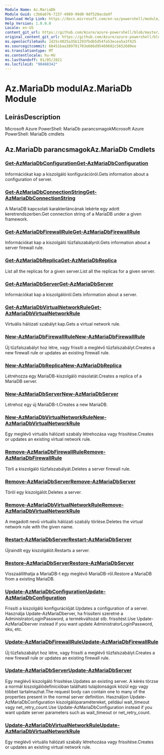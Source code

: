 ```yaml
---
Module Name: Az.MariaDb
Module Guid: c3b6a676-7237-4989-99d0-9df520acda9f
Download Help Link: https://docs.microsoft.com/en-us/powershell/module/az.mariadb
Help Version: 1.0.0.0
Locale: en-US
content_git_url: https://github.com/Azure/azure-powershell/blob/master/src/MariaDb/help/Az.MariaDb.md
original_content_git_url: https://github.com/Azure/azure-powershell/blob/master/src/MariaDb/help/Az.MariaDb.md
ms.openlocfilehash: 1d25c4025a35b1293fbdb5d54fa53ecea5a3f425
ms.sourcegitcommit: 68451baa389791703e666d95469602c5652609ee
ms.translationtype: MT
ms.contentlocale: hu-HU
ms.lasthandoff: 01/05/2021
ms.locfileid: "98468342"
---
```

# <span data-ttu-id="bbdab-101">Az.MariaDb modul</span><span class="sxs-lookup"><span data-stu-id="bbdab-101">Az.MariaDb Module</span></span>
## <span data-ttu-id="bbdab-102">Leírás</span><span class="sxs-lookup"><span data-stu-id="bbdab-102">Description</span></span>
<span data-ttu-id="bbdab-103">Microsoft Azure PowerShell: MariaDb parancsmagok</span><span class="sxs-lookup"><span data-stu-id="bbdab-103">Microsoft Azure PowerShell: MariaDb cmdlets</span></span>

## <span data-ttu-id="bbdab-104">Az.MariaDb parancsmagok</span><span class="sxs-lookup"><span data-stu-id="bbdab-104">Az.MariaDb Cmdlets</span></span>
### [<span data-ttu-id="bbdab-105">Get-AzMariaDbConfiguration</span><span class="sxs-lookup"><span data-stu-id="bbdab-105">Get-AzMariaDbConfiguration</span></span>](Get-AzMariaDbConfiguration.md)
<span data-ttu-id="bbdab-106">Információkat kap a kiszolgáló konfigurációról.</span><span class="sxs-lookup"><span data-stu-id="bbdab-106">Gets information about a configuration of server.</span></span>

### [<span data-ttu-id="bbdab-107">Get-AzMariaDbConnectionString</span><span class="sxs-lookup"><span data-stu-id="bbdab-107">Get-AzMariaDbConnectionString</span></span>](Get-AzMariaDbConnectionString.md)
<span data-ttu-id="bbdab-108">A MariaDB kapcsolati karakterláncának lekérte egy adott keretrendszerben.</span><span class="sxs-lookup"><span data-stu-id="bbdab-108">Get connection string of a MariaDB under a given framework.</span></span>

### [<span data-ttu-id="bbdab-109">Get-AzMariaDbFirewallRule</span><span class="sxs-lookup"><span data-stu-id="bbdab-109">Get-AzMariaDbFirewallRule</span></span>](Get-AzMariaDbFirewallRule.md)
<span data-ttu-id="bbdab-110">Információkat kap a kiszolgáló tűzfalszabályról.</span><span class="sxs-lookup"><span data-stu-id="bbdab-110">Gets information about a server firewall rule.</span></span>

### [<span data-ttu-id="bbdab-111">Get-AzMariaDbReplica</span><span class="sxs-lookup"><span data-stu-id="bbdab-111">Get-AzMariaDbReplica</span></span>](Get-AzMariaDbReplica.md)
<span data-ttu-id="bbdab-112">List all the replicas for a given server.</span><span class="sxs-lookup"><span data-stu-id="bbdab-112">List all the replicas for a given server.</span></span>

### [<span data-ttu-id="bbdab-113">Get-AzMariaDbServer</span><span class="sxs-lookup"><span data-stu-id="bbdab-113">Get-AzMariaDbServer</span></span>](Get-AzMariaDbServer.md)
<span data-ttu-id="bbdab-114">Információkat kap a kiszolgálóról.</span><span class="sxs-lookup"><span data-stu-id="bbdab-114">Gets information about a server.</span></span>

### [<span data-ttu-id="bbdab-115">Get-AzMariaDbVirtualNetworkRule</span><span class="sxs-lookup"><span data-stu-id="bbdab-115">Get-AzMariaDbVirtualNetworkRule</span></span>](Get-AzMariaDbVirtualNetworkRule.md)
<span data-ttu-id="bbdab-116">Virtuális hálózati szabályt kap.</span><span class="sxs-lookup"><span data-stu-id="bbdab-116">Gets a virtual network rule.</span></span>

### [<span data-ttu-id="bbdab-117">New-AzMariaDbFirewallRule</span><span class="sxs-lookup"><span data-stu-id="bbdab-117">New-AzMariaDbFirewallRule</span></span>](New-AzMariaDbFirewallRule.md)
<span data-ttu-id="bbdab-118">Új tűzfalszabályt hoz létre, vagy frissíti a meglévő tűzfalszabályt.</span><span class="sxs-lookup"><span data-stu-id="bbdab-118">Creates a new firewall rule or updates an existing firewall rule.</span></span>

### [<span data-ttu-id="bbdab-119">New-AzMariaDbReplica</span><span class="sxs-lookup"><span data-stu-id="bbdab-119">New-AzMariaDbReplica</span></span>](New-AzMariaDbReplica.md)
<span data-ttu-id="bbdab-120">Létrehozza egy MariaDB-kiszolgáló másolatát.</span><span class="sxs-lookup"><span data-stu-id="bbdab-120">Creates a replica of a MariaDB server.</span></span>

### [<span data-ttu-id="bbdab-121">New-AzMariaDbServer</span><span class="sxs-lookup"><span data-stu-id="bbdab-121">New-AzMariaDbServer</span></span>](New-AzMariaDbServer.md)
<span data-ttu-id="bbdab-122">Létrehoz egy új MariaDB-t.</span><span class="sxs-lookup"><span data-stu-id="bbdab-122">Creates a new MariaDB.</span></span>

### [<span data-ttu-id="bbdab-123">New-AzMariaDbVirtualNetworkRule</span><span class="sxs-lookup"><span data-stu-id="bbdab-123">New-AzMariaDbVirtualNetworkRule</span></span>](New-AzMariaDbVirtualNetworkRule.md)
<span data-ttu-id="bbdab-124">Egy meglévő virtuális hálózati szabály létrehozása vagy frissítése.</span><span class="sxs-lookup"><span data-stu-id="bbdab-124">Creates or updates an existing virtual network rule.</span></span>

### [<span data-ttu-id="bbdab-125">Remove-AzMariaDbFirewallRule</span><span class="sxs-lookup"><span data-stu-id="bbdab-125">Remove-AzMariaDbFirewallRule</span></span>](Remove-AzMariaDbFirewallRule.md)
<span data-ttu-id="bbdab-126">Törli a kiszolgáló tűzfalszabályát.</span><span class="sxs-lookup"><span data-stu-id="bbdab-126">Deletes a server firewall rule.</span></span>

### [<span data-ttu-id="bbdab-127">Remove-AzMariaDbServer</span><span class="sxs-lookup"><span data-stu-id="bbdab-127">Remove-AzMariaDbServer</span></span>](Remove-AzMariaDbServer.md)
<span data-ttu-id="bbdab-128">Töröl egy kiszolgálót.</span><span class="sxs-lookup"><span data-stu-id="bbdab-128">Deletes a server.</span></span>

### [<span data-ttu-id="bbdab-129">Remove-AzMariaDbVirtualNetworkRule</span><span class="sxs-lookup"><span data-stu-id="bbdab-129">Remove-AzMariaDbVirtualNetworkRule</span></span>](Remove-AzMariaDbVirtualNetworkRule.md)
<span data-ttu-id="bbdab-130">A megadott nevű virtuális hálózati szabály törlése.</span><span class="sxs-lookup"><span data-stu-id="bbdab-130">Deletes the virtual network rule with the given name.</span></span>

### [<span data-ttu-id="bbdab-131">Restart-AzMariaDbServer</span><span class="sxs-lookup"><span data-stu-id="bbdab-131">Restart-AzMariaDbServer</span></span>](Restart-AzMariaDbServer.md)
<span data-ttu-id="bbdab-132">Újraindít egy kiszolgálót.</span><span class="sxs-lookup"><span data-stu-id="bbdab-132">Restarts a server.</span></span>

### [<span data-ttu-id="bbdab-133">Restore-AzMariaDbServer</span><span class="sxs-lookup"><span data-stu-id="bbdab-133">Restore-AzMariaDbServer</span></span>](Restore-AzMariaDbServer.md)
<span data-ttu-id="bbdab-134">Visszaállíthatja a MariaDB-t egy meglévő MariaDB-ről.</span><span class="sxs-lookup"><span data-stu-id="bbdab-134">Restore a MariaDB from a existing MariaDB.</span></span>

### [<span data-ttu-id="bbdab-135">Update-AzMariaDbConfiguration</span><span class="sxs-lookup"><span data-stu-id="bbdab-135">Update-AzMariaDbConfiguration</span></span>](Update-AzMariaDbConfiguration.md)
<span data-ttu-id="bbdab-136">Frissíti a kiszolgáló konfigurációját.</span><span class="sxs-lookup"><span data-stu-id="bbdab-136">Updates a configuration of a server.</span></span>
<span data-ttu-id="bbdab-137">Használja Update-AzMariaDberver, ha frissíteni szeretné a AdministratorLoginPassword, a termékváltozat stb. frissítést.</span><span class="sxs-lookup"><span data-stu-id="bbdab-137">Use Update-AzMariaDberver instead if you want update AdministratorLoginPassword, sku, etc.</span></span>

### [<span data-ttu-id="bbdab-138">Update-AzMariaDbFirewallRule</span><span class="sxs-lookup"><span data-stu-id="bbdab-138">Update-AzMariaDbFirewallRule</span></span>](Update-AzMariaDbFirewallRule.md)
<span data-ttu-id="bbdab-139">Új tűzfalszabályt hoz létre, vagy frissíti a meglévő tűzfalszabályt.</span><span class="sxs-lookup"><span data-stu-id="bbdab-139">Creates a new firewall rule or updates an existing firewall rule.</span></span>

### [<span data-ttu-id="bbdab-140">Update-AzMariaDbServer</span><span class="sxs-lookup"><span data-stu-id="bbdab-140">Update-AzMariaDbServer</span></span>](Update-AzMariaDbServer.md)
<span data-ttu-id="bbdab-141">Egy meglévő kiszolgáló frissítése.</span><span class="sxs-lookup"><span data-stu-id="bbdab-141">Updates an existing server.</span></span>
<span data-ttu-id="bbdab-142">A kérés törzse a normál kiszolgálódefinícióban található tulajdonságok közül egy vagy többet tartalmazhat.</span><span class="sxs-lookup"><span data-stu-id="bbdab-142">The request body can contain one to many of the properties present in the normal server definition.</span></span>
<span data-ttu-id="bbdab-143">Használjon Update-AzMariaDbConfiguration kiszolgálóparamétereket, például wait_timeout vagy net_retry_count.</span><span class="sxs-lookup"><span data-stu-id="bbdab-143">Use Update-AzMariaDbConfiguration instead if you want update server parameters such as wait_timeout or net_retry_count.</span></span>

### [<span data-ttu-id="bbdab-144">Update-AzMariaDbVirtualNetworkRule</span><span class="sxs-lookup"><span data-stu-id="bbdab-144">Update-AzMariaDbVirtualNetworkRule</span></span>](Update-AzMariaDbVirtualNetworkRule.md)
<span data-ttu-id="bbdab-145">Egy meglévő virtuális hálózati szabály létrehozása vagy frissítése.</span><span class="sxs-lookup"><span data-stu-id="bbdab-145">Creates or updates an existing virtual network rule.</span></span>

